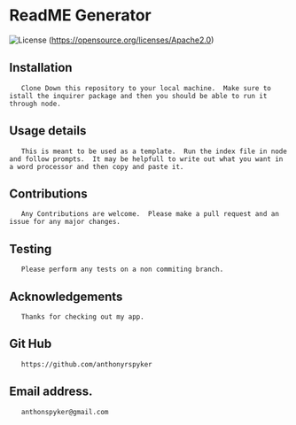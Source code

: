 # ReadME Generator


   ![License](https://img.shields.io/static/v1?label=License&message=None&color=green)
   (https://opensource.org/licenses/Apache2.0)
     
       
       
   ## Installation
       
       Clone Down this repository to your local machine.  Make sure to istall the inquirer package and then you should be able to run it through node.
       
   ## Usage details
       
       This is meant to be used as a template.  Run the index file in node and follow prompts.  It may be helpfull to write out what you want in a word processor and then copy and paste it.
       
   ## Contributions
       
       Any Contributions are welcome.  Please make a pull request and an issue for any major changes.
       
   ## Testing
       
       Please perform any tests on a non commiting branch. 
       
   ## Acknowledgements

       Thanks for checking out my app.
    
   ## Git Hub
       
       https://github.com/anthonyrspyker
       
   ## Email address.
       
       anthonspyker@gmail.com
       

       
